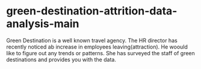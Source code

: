 # green-destination-attrition-data-analysis-main
Green Destination is a  well known travel agency. The HR director has recently noticed ab increase in employees leaving(attraction). He woould like to figure out any trends  or patterns. She has surveyed the staff of green destinations and provides you with the data.
